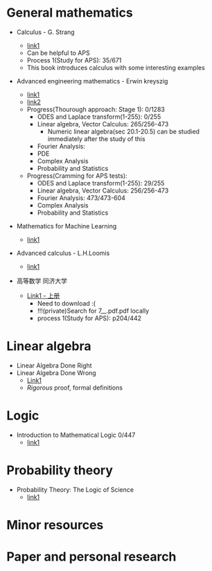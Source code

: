 # General mathematics

- Calculus - G. Strang
  - [link1](https://ocw.mit.edu/ans7870/resources/Strang/Edited/Calculus/Calculus.pdf)
  - Can be helpful to APS
  - Process 1(Study for APS): 35/671
  - This book introduces calculus with some interesting examples

- Advanced engineering mathematics - Erwin kreyszig  
  - [link1](https://soaneemrana.org/onewebmedia/ADVANCED%20ENGINEERING%20MATHEMATICS%20BY%20ERWIN%20ERESZIG1.pdf)
  - [link2](http://webpages.ius$$t.ac.ir/jazbi/books/10Edition-ErwinKreyszig-AdvancedEngineeringMathematics.pdf)
  - Progress(Thourough approach: Stage 1): 0/1283
    - ODES and Laplace transform(1-255): 0/255
    - Linear algebra, Vector Calculus: 265/256-473
      - Numeric linear algebra(sec 20.1-20.5) can be studied immediately after the study of this
    - Fourier Analysis: 
    - PDE
    - Complex Analysis
    - Probability and Statistics
  - Progress(Cramming for APS tests):
    - ODES and Laplace transform(1-255): 29/255
    - Linear algebra, Vector Calculus: 256/256-473
    - Fourier Analysis: 473/473-604
    - Complex Analysis
    - Probability and Statistics

- Mathematics for Machine Learning
  - [link1](https://mml-book.github.io/book/mml-book.pdf)

- Advanced calculus - L.H.Loomis
  - [link1](http://people.math.harvard.edu/~shlomo/docs/Advanced_Calculus.pdf)



- 高等数学 同济大学
  - [Link1 - 上册](https://www.academia.edu/35115212/%E9%AB%98%E7%AD%89%E6%95%B0%E5%AD%A6_%E7%AC%AC7%E7%89%88_%E4%B8%8A%E5%86%8C_%E5%90%8C%E6%B5%8E%E5%A4%A7%E5%AD%A6.pdf)
    - Need to download :(
    - !!!(private)Search for 7__.pdf.pdf locally
    - process 1(Study for APS): p204/442


# Linear algebra
- Linear Algebra Done Right
- Linear Algebra Done Wrong
  - [Link1](https://www.math.brown.edu/~treil/papers/LADW/LADW-2014-09.pdf)
  - *Rigorous* proof, formal definitions

# Logic
- Introduction to Mathematical Logic 0/447
  - [link1](https://www.karlin.mff.cuni.cz/~krajicek/mendelson.pdf)

# Probability theory
- Probability Theory: The Logic of Science
  - [link1](http://www.med.mcgill.ca/epidemiology/hanley/bios601/GaussianModel/JaynesProbabilityTheory.pdf)

# Minor resources

# Paper and personal research